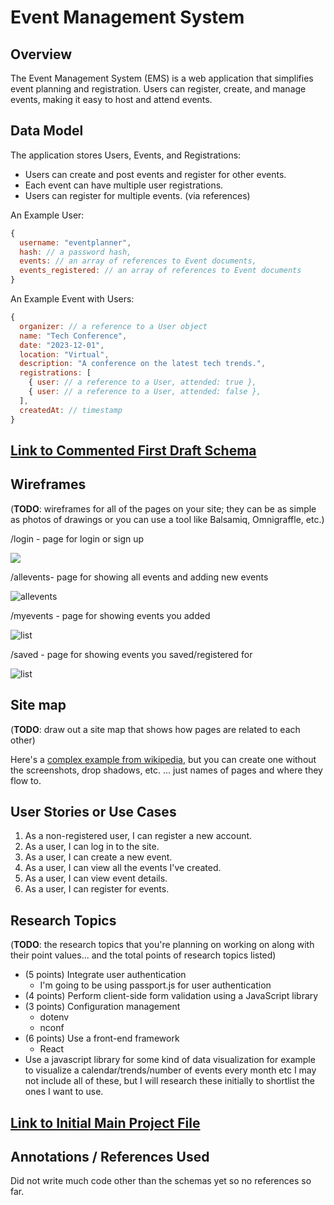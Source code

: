 # Event Management System

## Overview

The Event Management System (EMS) is a web application that simplifies event planning and registration. Users can register, create, and manage events, making it easy to host and attend events.

## Data Model

The application stores Users, Events, and Registrations:

- Users can create and post events and register for other events.
- Each event can have multiple user registrations.
- Users can register for multiple events. (via references)

An Example User:

```javascript
{
  username: "eventplanner",
  hash: // a password hash,
  events: // an array of references to Event documents,
  events_registered: // an array of references to Event documents
}
```

An Example Event with Users:

```javascript
{
  organizer: // a reference to a User object
  name: "Tech Conference",
  date: "2023-12-01",
  location: "Virtual",
  description: "A conference on the latest tech trends.",
  registrations: [
    { user: // a reference to a User, attended: true },
    { user: // a reference to a User, attended: false },
  ],
  createdAt: // timestamp
}
```


## [Link to Commented First Draft Schema](db.mjs) 

## Wireframes

(__TODO__: wireframes for all of the pages on your site; they can be as simple as photos of drawings or you can use a tool like Balsamiq, Omnigraffle, etc.)

/login - page for login or sign up

![](documentation/login.png)

/allevents- page for showing all events and adding new events

![allevents](documentation/allevents.png)

/myevents - page for showing events you added

![list](documentation/myevents.png)

/saved - page for showing events you saved/registered for

![list](documentation/saved.png)

## Site map

(__TODO__: draw out a site map that shows how pages are related to each other)

Here's a [complex example from wikipedia](https://upload.wikimedia.org/wikipedia/commons/2/20/Sitemap_google.jpg), but you can create one without the screenshots, drop shadows, etc. ... just names of pages and where they flow to.

## User Stories or Use Cases

1. As a non-registered user, I can register a new account.
2. As a user, I can log in to the site.
3. As a user, I can create a new event.
4. As a user, I can view all the events I've created.
5. As a user, I can view event details.
6. As a user, I can register for events.

## Research Topics

(__TODO__: the research topics that you're planning on working on along with their point values... and the total points of research topics listed)

* (5 points) Integrate user authentication
    * I'm going to be using passport.js for user authentication
* (4 points) Perform client-side form validation using a JavaScript library
* (3 points) Configuration management
    * dotenv
    * nconf
* (6 points) Use a front-end framework
    * React
* Use a javascript library for some kind of data visualization for example to visualize a calendar/trends/number of events every month etc
I may not include all of these, but I will research these initially to shortlist the ones I want to use.

## [Link to Initial Main Project File](app.mjs) 
  
## Annotations / References Used

Did not write much code other than the schemas yet so no references so far. 
